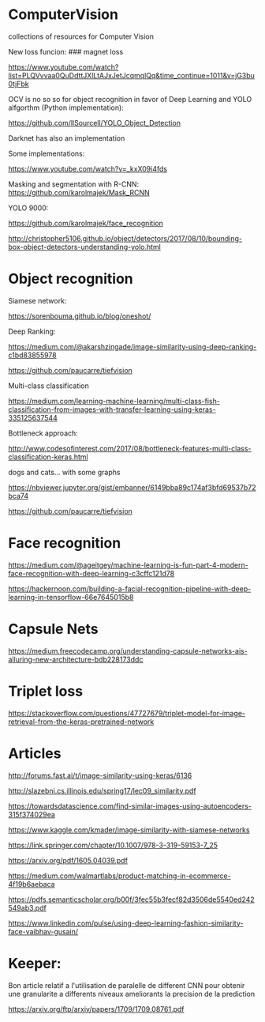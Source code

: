 # ComputerVision
collections of resources for Computer Vision


New loss funcion: ### magnet loss


https://www.youtube.com/watch?list=PLQVvvaa0QuDdttJXlLtAJxJetJcqmqlQq&time_continue=1011&v=jG3bu0tjFbk


OCV is no so so for object recognition in favor of Deep Learning and YOLO alfgorthm (Python implementation):


https://github.com/llSourcell/YOLO_Object_Detection


Darknet has also an implementation


Some implementations:

https://www.youtube.com/watch?v=_kxX09i4fds


Masking and segmentation with R-CNN: https://github.com/karolmajek/Mask_RCNN

YOLO 9000: 

https://github.com/karolmajek/face_recognition


http://christopher5106.github.io/object/detectors/2017/08/10/bounding-box-object-detectors-understanding-yolo.html



# Object recognition


Siamese network:

https://sorenbouma.github.io/blog/oneshot/

Deep Ranking:

https://medium.com/@akarshzingade/image-similarity-using-deep-ranking-c1bd83855978


https://github.com/paucarre/tiefvision


Multi-class classification

https://medium.com/learning-machine-learning/multi-class-fish-classification-from-images-with-transfer-learning-using-keras-335125637544


Bottleneck approach:

http://www.codesofinterest.com/2017/08/bottleneck-features-multi-class-classification-keras.html


dogs and cats... with some graphs

https://nbviewer.jupyter.org/gist/embanner/6149bba89c174af3bfd69537b72bca74

https://github.com/paucarre/tiefvision


# Face recognition

https://medium.com/@ageitgey/machine-learning-is-fun-part-4-modern-face-recognition-with-deep-learning-c3cffc121d78

https://hackernoon.com/building-a-facial-recognition-pipeline-with-deep-learning-in-tensorflow-66e7645015b8


# Capsule Nets

https://medium.freecodecamp.org/understanding-capsule-networks-ais-alluring-new-architecture-bdb228173ddc

# Triplet loss

https://stackoverflow.com/questions/47727679/triplet-model-for-image-retrieval-from-the-keras-pretrained-network

# Articles

http://forums.fast.ai/t/image-similarity-using-keras/6136

http://slazebni.cs.illinois.edu/spring17/lec09_similarity.pdf

https://towardsdatascience.com/find-similar-images-using-autoencoders-315f374029ea

https://www.kaggle.com/kmader/image-similarity-with-siamese-networks

https://link.springer.com/chapter/10.1007/978-3-319-59153-7_25

https://arxiv.org/pdf/1605.04039.pdf

https://medium.com/walmartlabs/product-matching-in-ecommerce-4f19b6aebaca

https://pdfs.semanticscholar.org/b00f/3fec55b3fecf82d3506de5540ed242549ab3.pdf

https://www.linkedin.com/pulse/using-deep-learning-fashion-similarity-face-vaibhav-gusain/


# Keeper:

Bon article relatif a l'utilisation de paralelle de different CNN pour obtenir une granularite a differents niveaux ameliorants la precision de la prediction

https://arxiv.org/ftp/arxiv/papers/1709/1709.08761.pdf
